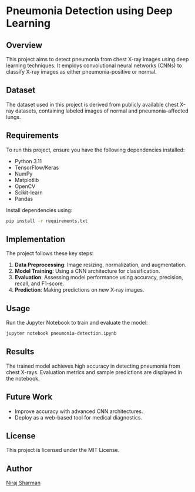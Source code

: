 # Pneumonia Detection using Deep Learning

## Overview
This project aims to detect pneumonia from chest X-ray images using deep learning techniques. It employs convolutional neural networks (CNNs) to classify X-ray images as either pneumonia-positive or normal.

## Dataset
The dataset used in this project is derived from publicly available chest X-ray datasets, containing labeled images of normal and pneumonia-affected lungs.

## Requirements
To run this project, ensure you have the following dependencies installed:
- Python 3.11
- TensorFlow/Keras
- NumPy
- Matplotlib
- OpenCV
- Scikit-learn
- Pandas

Install dependencies using:
```bash
pip install -r requirements.txt
```

## Implementation
The project follows these key steps:
1. **Data Preprocessing**: Image resizing, normalization, and augmentation.
2. **Model Training**: Using a CNN architecture for classification.
3. **Evaluation**: Assessing model performance using accuracy, precision, recall, and F1-score.
4. **Prediction**: Making predictions on new X-ray images.

## Usage
Run the Jupyter Notebook to train and evaluate the model:
```bash
jupyter notebook pneumonia-detection.ipynb
```

## Results
The trained model achieves high accuracy in detecting pneumonia from chest X-rays. Evaluation metrics and sample predictions are displayed in the notebook.

## Future Work
- Improve accuracy with advanced CNN architectures.
- Deploy as a web-based tool for medical diagnostics.

## License
This project is licensed under the MIT License.

## Author
[Niraj Sharman](https://github.com/sharmaniraj009)

